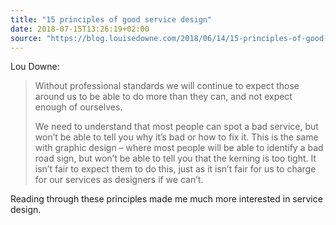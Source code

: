 ```yaml
---
title: "15 principles of good service design"
date: 2018-07-15T13:26:19+02:00
source: "https://blog.louisedowne.com/2018/06/14/15-principles-of-good-service-design/"
---
```


Lou Downe:

> Without professional standards we will continue to expect those around us to be able to do more than they can, and not expect enough of ourselves.
> 
> We need to understand that most people can spot a bad service, but won’t be able to tell you why it’s bad or how to fix it. This is the same with graphic design – where most people will be able to identify a bad road sign, but won’t be able to tell you that the kerning is too tight. It isn’t fair to expect them to do this, just as it isn’t fair for us to charge for our services as designers if we can’t.

Reading through these principles made me much more interested in service design.
